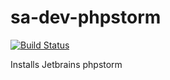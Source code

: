 sa-dev-phpstorm
===============

[![Build Status](https://travis-ci.org/softasap/sa-dev-phpstorm.svg?branch=master)](https://travis-ci.org/softasap/sa-box-phpstorm)

Installs Jetbrains phpstorm



